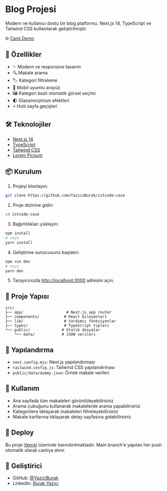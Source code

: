 # Blog Projesi

Modern ve kullanıcı dostu bir blog platformu. Next.js 14, TypeScript ve Tailwind CSS kullanılarak geliştirilmiştir.

🌐 [Canlı Demo](https://istcode-case.vercel.app)

## 🚀 Özellikler

- ✨ Modern ve responsive tasarım
- 🔍 Makale arama
- 🏷️ Kategori filtreleme
- 📱 Mobil uyumlu arayüz
- 🖼️ Kategori bazlı otomatik görsel seçimi
- 🌓 Glassmorphism efektleri
- ⚡ Hızlı sayfa geçişleri

## 🛠️ Teknolojiler

- [Next.js 14](https://nextjs.org/)
- [TypeScript](https://www.typescriptlang.org/)
- [Tailwind CSS](https://tailwindcss.com/)
- [Lorem Picsum](https://picsum.photos/)

## 📦 Kurulum

1. Projeyi klonlayın:
```bash
git clone https://github.com/YaziciBurak/istcode-case
```

2. Proje dizinine gidin:
```bash
cd istcode-case
```

3. Bağımlılıkları yükleyin:
```bash
npm install
# veya
yarn install
```

4. Geliştirme sunucusunu başlatın:
```bash
npm run dev
# veya
yarn dev
```

5. Tarayıcınızda [http://localhost:3000](http://localhost:3000) adresini açın.

## 📁 Proje Yapısı

```
src/
├── app/                   # Next.js app router
├── components/           # React bileşenleri
├── lib/                  # Yardımcı fonksiyonlar
├── types/                # TypeScript tipleri
└── public/              # Statik dosyalar
    └── data/            # JSON verileri
```

## 🔧 Yapılandırma

- `next.config.mjs`: Next.js yapılandırması
- `tailwind.config.js`: Tailwind CSS yapılandırması
- `public/data/dummy.json`: Örnek makale verileri

## 📝 Kullanım

- Ana sayfada tüm makaleleri görüntüleyebilirsiniz
- Arama çubuğunu kullanarak makalelerde arama yapabilirsiniz
- Kategorilere tıklayarak makaleleri filtreleyebilirsiniz
- Makale kartlarına tıklayarak detay sayfasına gidebilirsiniz

## 🚀 Deploy

Bu proje [Vercel](https://vercel.com) üzerinde barındırılmaktadır. Main branch'e yapılan her push otomatik olarak canlıya alınır.

## 👤 Geliştirici

- GitHub: [@YaziciBurak](https://github.com/YaziciBurak)
- LinkedIn: [Burak Yazıcı](https://www.linkedin.com/in/burak-yazici12/)
